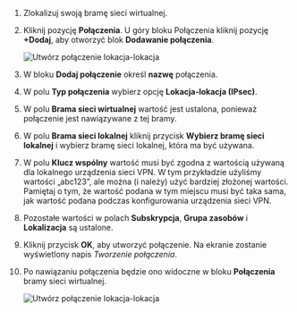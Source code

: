 1. Zlokalizuj swoją bramę sieci wirtualnej.
2. Kliknij pozycję **Połączenia**. U góry bloku Połączenia kliknij pozycję **+Dodaj**, aby otworzyć blok **Dodawanie połączenia**.
   
    ![Utwórz połączenie lokacja-lokacja](./media/vpn-gateway-add-site-to-site-connection-s2s-rm-portal-include/connection.png)
3. W bloku **Dodaj połączenie** określ **nazwę** połączenia. 
4. W polu **Typ połączenia** wybierz opcję **Lokacja-lokacja (IPsec)**.
5. W polu **Brama sieci wirtualnej** wartość jest ustalona, ponieważ połączenie jest nawiązywane z tej bramy.
6. W polu **Brama sieci lokalnej** kliknij przycisk **Wybierz bramę sieci lokalnej** i wybierz bramę sieci lokalnej, która ma być używana. 
7. W polu **Klucz wspólny** wartość musi być zgodna z wartością używaną dla lokalnego urządzenia sieci VPN. W tym przykładzie użyliśmy wartości „abc123”, ale można (i należy) użyć bardziej złożonej wartości. Pamiętaj o tym, że wartość podana w tym miejscu musi być taka sama, jak wartość podana podczas konfigurowania urządzenia sieci VPN.
8. Pozostałe wartości w polach **Subskrypcja**, **Grupa zasobów** i **Lokalizacja** są ustalone.
9. Kliknij przycisk **OK**, aby utworzyć połączenie. Na ekranie zostanie wyświetlony napis *Tworzenie połączenia*.
10. Po nawiązaniu połączenia będzie ono widoczne w bloku **Połączenia** bramy sieci wirtualnej.
    
    ![Utwórz połączenie lokacja-lokacja](./media/vpn-gateway-add-site-to-site-connection-s2s-rm-portal-include/connectionstatus450.png)

